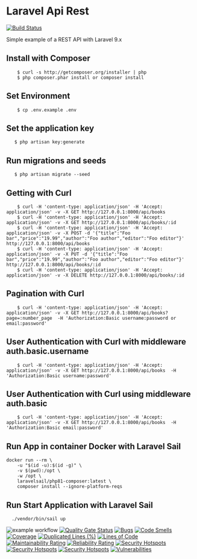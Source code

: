 # Laravel Api Rest

[![Build Status](https://travis-ci.org/Tony133/laravel-api-rest.svg?branch=master)](https://travis-ci.org/Tony133/laravel-api-rest)

Simple example of a REST API with Laravel 9.x

## Install with Composer

```
    $ curl -s http://getcomposer.org/installer | php
    $ php composer.phar install or composer install
```

## Set Environment

```
    $ cp .env.example .env
```

## Set the application key

```
   $ php artisan key:generate
```

## Run migrations and seeds

```
   $ php artisan migrate --seed
```

## Getting with Curl

```
    $ curl -H 'content-type: application/json' -H 'Accept: application/json' -v -X GET http://127.0.0.1:8000/api/books
    $ curl -H 'content-type: application/json' -H 'Accept: application/json' -v -X GET http://127.0.0.1:8000/api/books/:id
    $ curl -H 'content-type: application/json' -H 'Accept: application/json' -v -X POST -d '{"title":"Foo bar","price":"19.99","author":"Foo author","editor":"Foo editor"}' http://127.0.0.1:8000/api/books
    $ curl -H 'content-type: application/json' -H 'Accept: application/json' -v -X PUT -d '{"title":"Foo bar","price":"19.99","author":"Foo author","editor":"Foo editor"}' http://127.0.0.1:8000/api/books/:id
    $ curl -H 'content-type: application/json' -H 'Accept: application/json' -v -X DELETE http://127.0.0.1:8000/api/books/:id
```

## Pagination with Curl

```
    $ curl -H 'content-type: application/json' -H 'Accept: application/json' -v -X GET http://127.0.0.1:8000/api/books?page=:number_page  -H 'Authorization:Basic username:password or email:password'
```

## User Authentication with Curl with middleware auth.basic.username

```
    $ curl -H 'content-type: application/json' -H 'Accept: application/json' -v -X GET http://127.0.0.1:8000/api/books  -H 'Authorization:Basic username:password'
```

## User Authentication with Curl using middleware auth.basic

```
    $ curl -H 'content-type: application/json' -H 'Accept: application/json' -v -X GET http://127.0.0.1:8000/api/books  -H 'Authorization:Basic email:password'
```

## Run App in container Docker with Laravel Sail 

```
docker run --rm \
    -u "$(id -u):$(id -g)" \
    -v $(pwd):/opt \
    -w /opt \
    laravelsail/php81-composer:latest \
    composer install --ignore-platform-reqs
```

## Run Start Application with Laravel Sail
```
  ./vendor/bin/sail up
```

![example workflow](https://github.com/github/docs/actions/workflows/main.yml/badge.svg)
[![Quality Gate Status](https://sonarqube.korporate.org/api/project_badges/measure?project=0769233558_myapp_AZLC5UHOSq_hx2o63YVA&metric=alert_status&token=sqb_229226defed59a48da9d0f25da9f30d82dea84a6)](https://sonarqube.korporate.org/dashboard?id=0769233558_myapp_AZLC5UHOSq_hx2o63YVA)
[![Bugs](https://sonarqube.korporate.org/api/project_badges/measure?project=0769233558_myapp_AZLC5UHOSq_hx2o63YVA&metric=bugs&token=sqb_229226defed59a48da9d0f25da9f30d82dea84a6)](https://sonarqube.korporate.org/dashboard?id=0769233558_myapp_AZLC5UHOSq_hx2o63YVA)
[![Code Smells](https://sonarqube.korporate.org/api/project_badges/measure?project=0769233558_myapp_AZLC5UHOSq_hx2o63YVA&metric=code_smells&token=sqb_229226defed59a48da9d0f25da9f30d82dea84a6)](https://sonarqube.korporate.org/dashboard?id=0769233558_myapp_AZLC5UHOSq_hx2o63YVA)
[![Coverage](https://sonarqube.korporate.org/api/project_badges/measure?project=0769233558_myapp_AZLC5UHOSq_hx2o63YVA&metric=coverage&token=sqb_229226defed59a48da9d0f25da9f30d82dea84a6)](https://sonarqube.korporate.org/dashboard?id=0769233558_myapp_AZLC5UHOSq_hx2o63YVA)
[![Duplicated Lines (%)](https://sonarqube.korporate.org/api/project_badges/measure?project=0769233558_myapp_AZLC5UHOSq_hx2o63YVA&metric=duplicated_lines_density&token=sqb_229226defed59a48da9d0f25da9f30d82dea84a6)](https://sonarqube.korporate.org/dashboard?id=0769233558_myapp_AZLC5UHOSq_hx2o63YVA)
[![Lines of Code](https://sonarqube.korporate.org/api/project_badges/measure?project=0769233558_myapp_AZLC5UHOSq_hx2o63YVA&metric=ncloc&token=sqb_229226defed59a48da9d0f25da9f30d82dea84a6)](https://sonarqube.korporate.org/dashboard?id=0769233558_myapp_AZLC5UHOSq_hx2o63YVA)
[![Maintainability Rating](https://sonarqube.korporate.org/api/project_badges/measure?project=0769233558_myapp_AZLC5UHOSq_hx2o63YVA&metric=sqale_rating&token=sqb_229226defed59a48da9d0f25da9f30d82dea84a6)](https://sonarqube.korporate.org/dashboard?id=0769233558_myapp_AZLC5UHOSq_hx2o63YVA)
[![Reliability Rating](https://sonarqube.korporate.org/api/project_badges/measure?project=0769233558_myapp_AZLC5UHOSq_hx2o63YVA&metric=reliability_rating&token=sqb_229226defed59a48da9d0f25da9f30d82dea84a6)](https://sonarqube.korporate.org/dashboard?id=0769233558_myapp_AZLC5UHOSq_hx2o63YVA)
[![Security Hotspots](https://sonarqube.korporate.org/api/project_badges/measure?project=0769233558_myapp_AZLC5UHOSq_hx2o63YVA&metric=security_hotspots&token=sqb_229226defed59a48da9d0f25da9f30d82dea84a6)](https://sonarqube.korporate.org/dashboard?id=0769233558_myapp_AZLC5UHOSq_hx2o63YVA)
[![Security Hotspots](https://sonarqube.korporate.org/api/project_badges/measure?project=0769233558_myapp_AZLC5UHOSq_hx2o63YVA&metric=security_hotspots&token=sqb_229226defed59a48da9d0f25da9f30d82dea84a6)](https://sonarqube.korporate.org/dashboard?id=0769233558_myapp_AZLC5UHOSq_hx2o63YVA)
[![Security Hotspots](https://sonarqube.korporate.org/api/project_badges/measure?project=0769233558_myapp_AZLC5UHOSq_hx2o63YVA&metric=security_hotspots&token=sqb_229226defed59a48da9d0f25da9f30d82dea84a6)](https://sonarqube.korporate.org/dashboard?id=0769233558_myapp_AZLC5UHOSq_hx2o63YVA)
[![Vulnerabilities](https://sonarqube.korporate.org/api/project_badges/measure?project=0769233558_myapp_AZLC5UHOSq_hx2o63YVA&metric=vulnerabilities&token=sqb_229226defed59a48da9d0f25da9f30d82dea84a6)](https://sonarqube.korporate.org/dashboard?id=0769233558_myapp_AZLC5UHOSq_hx2o63YVA)

